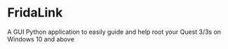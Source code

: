 # FridaLink
A GUI Python application to easily guide and help root your Quest 3/3s on Windows 10 and above
